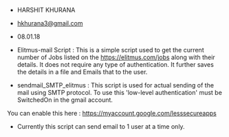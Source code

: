 
* HARSHIT KHURANA
* hkhurana3@gmail.com
* 08.01.18


* Elitmus-mail Script : This is a simple script used to get the current number of Jobs listed on the https://elitmus.com/jobs along with their details.
		    It does not require any type of authentication.
		    It further saves the details in a file and Emails that to the user. 

* sendmail_SMTP_elitmus : This script is used for actual sending of the mail using SMTP protocol.
To use this 'low-level authentication' must be SwitchedOn in the gmail account.

You can enable this here : https://myaccount.google.com/lesssecureapps 

* Currently this script can send email to 1 user at a time only.


